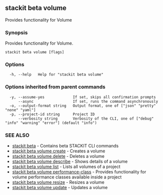 ## stackit beta volume

Provides functionality for Volume

### Synopsis

Provides functionality for Volume.

```
stackit beta volume [flags]
```

### Options

```
  -h, --help   Help for "stackit beta volume"
```

### Options inherited from parent commands

```
  -y, --assume-yes             If set, skips all confirmation prompts
      --async                  If set, runs the command asynchronously
  -o, --output-format string   Output format, one of ["json" "pretty" "none" "yaml"]
  -p, --project-id string      Project ID
      --verbosity string       Verbosity of the CLI, one of ["debug" "info" "warning" "error"] (default "info")
```

### SEE ALSO

* [stackit beta](./stackit_beta.md)	 - Contains beta STACKIT CLI commands
* [stackit beta volume create](./stackit_beta_volume_create.md)	 - Creates a volume
* [stackit beta volume delete](./stackit_beta_volume_delete.md)	 - Deletes a volume
* [stackit beta volume describe](./stackit_beta_volume_describe.md)	 - Shows details of a volume
* [stackit beta volume list](./stackit_beta_volume_list.md)	 - Lists all volumes of a project
* [stackit beta volume performance-class](./stackit_beta_volume_performance-class.md)	 - Provides functionality for volume performance classes available inside a project
* [stackit beta volume resize](./stackit_beta_volume_resize.md)	 - Resizes a volume
* [stackit beta volume update](./stackit_beta_volume_update.md)	 - Updates a volume

